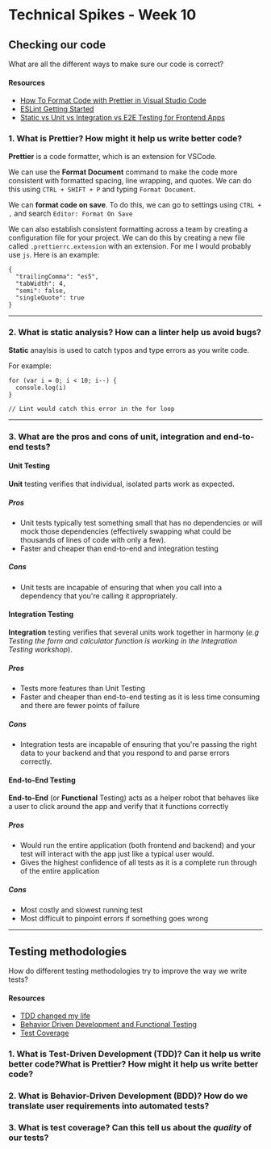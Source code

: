 # Technical Spikes - Week 10

## Checking our code

What are all the different ways to make sure our code is correct?

#### Resources

- [How To Format Code with Prettier in Visual Studio Code](https://www.digitalocean.com/community/tutorials/how-to-format-code-with-prettier-in-visual-studio-code)
- [ESLint Getting Started](https://eslint.org/docs/user-guide/getting-started)
- [Static vs Unit vs Integration vs E2E Testing for Frontend Apps](https://kentcdodds.com/blog/static-vs-unit-vs-integration-vs-e2e-tests)

### 1. What is Prettier? How might it help us write better code?

**Prettier** is a code formatter, which is an extension for VSCode.

We can use the **Format Document** command to make the code more consistent with formatted spacing, line wrapping, and quotes. We can do this using `CTRL + SHIFT + P` and typing `Format Document`.

We can **format code on save**. To do this, we can go to settings using `CTRL + ,` and search `Editor: Format On Save`

We can also establish consistent formatting across a team by creating a configuration file for your project. We can do this by creating a new file called `.prettierrc.extension` with an extension. For me I would probably use `js`. Here is an example:

```
{
  "trailingComma": "es5",
  "tabWidth": 4,
  "semi": false,
  "singleQuote": true
}
```

---

### 2. What is static analysis? How can a linter help us avoid bugs?

**Static** anaylsis is used to catch typos and type errors as you write code.

For example:

```
for (var i = 0; i < 10; i--) {
  console.log(i)
}

// Lint would catch this error in the for loop
```

---

### 3. What are the pros and cons of unit, integration and end-to-end tests?

#### Unit Testing

**Unit** testing verifies that individual, isolated parts work as expected.

##### Pros

- Unit tests typically test something small that has no dependencies or will mock those dependencies (effectively swapping what could be thousands of lines of code with only a few).
- Faster and cheaper than end-to-end and integration testing

##### Cons

- Unit tests are incapable of ensuring that when you call into a dependency that you're calling it appropriately.

#### Integration Testing

**Integration** testing verifies that several units work together in harmony (_e.g Testing the form and calculator function is working in the Integration Testing workshop_).

##### Pros

- Tests more features than Unit Testing
- Faster and cheaper than end-to-end testing as it is less time consuming and there are fewer points of failure

##### Cons

- Integration tests are incapable of ensuring that you're passing the right data to your backend and that you respond to and parse errors correctly.

#### End-to-End Testing

**End-to-End** (or **Functional** Testing) acts as a helper robot that behaves like a user to click around the app and verify that it functions correctly

##### Pros

- Would run the entire application (both frontend and backend) and your test will interact with the app just like a typical user would.
- Gives the highest confidence of all tests as it is a complete run through of the entire application

##### Cons

- Most costly and slowest running test
- Most difficult to pinpoint errors if something goes wrong

---

## Testing methodologies

How do different testing methodologies try to improve the way we write tests?

#### Resources

- [TDD changed my life](https://medium.com/javascript-scene/tdd-changed-my-life-5af0ce099f80)
- [Behavior Driven Development and Functional Testing](https://medium.com/javascript-scene/behavior-driven-development-bdd-and-functional-testing-62084ad7f1f2)
- [Test Coverage](https://www.martinfowler.com/bliki/TestCoverage.html)

### 1. What is Test-Driven Development (TDD)? Can it help us write better code?What is Prettier? How might it help us write better code?

### 2. What is Behavior-Driven Development (BDD)? How do we translate user requirements into automated tests?

### 3. What is test coverage? Can this tell us about the _quality_ of our tests?
